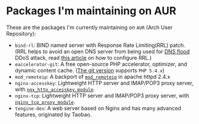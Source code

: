 Packages I'm maintaining on AUR
======

These are the packages I'm currently maintaining on `AUR` (Arch User Repository):

* `bind-rl`: BIND named server with Response Rate Limiting(RRL) patch. (RRL helps to avoid an open DNS server from being used for [DNS flood](http://blog.cloudflare.com/the-ddos-that-knocked-spamhaus-offline-and-ho) DDoS attack, read [this article](http://www.redbarn.org/dns/ratelimits) on how to configure RRL.)
* `eaccelerator-git`: A free open-source PHP accelerator, optimizer, and dynamic content cache. ([The git version](https://github.com/eaccelerator/eaccelerator) supports `PHP 5.4.x`)
* `mod_remoteip`: A backport of [`mod_remoteip`](http://httpd.apache.org/docs/current/mod/mod_remoteip.html) in apache httpd 2.4.x
* `nginx-accesskey`: Lightweight HTTP server and IMAP/POP3 proxy server, with [`ngx_http_accesskey_module`](http://wiki.nginx.org/HttpAccessKeyModule).
* `nginx-tcp`: Lightweight HTTP server and IMAP/POP3 proxy server, with [`nginx_tcp_proxy_module`](https://github.com/yaoweibin/nginx_tcp_proxy_module).
* `tengine-dev`: A web server based on Nginx and has many advanced features, originated by Taobao.

